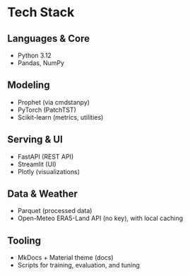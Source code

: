 # Tech Stack

## Languages & Core
- Python 3.12
- Pandas, NumPy

## Modeling
- Prophet (via cmdstanpy)
- PyTorch (PatchTST)
- Scikit-learn (metrics, utilities)

## Serving & UI
- FastAPI (REST API)
- Streamlit (UI)
- Plotly (visualizations)

## Data & Weather
- Parquet (processed data)
- Open-Meteo ERA5-Land API (no key), with local caching

## Tooling
- MkDocs + Material theme (docs)
- Scripts for training, evaluation, and tuning
